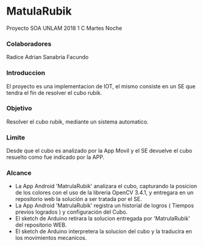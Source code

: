 # MatulaRubik
Proyecto SOA UNLAM 2018 1 C Martes Noche

### Colaboradores
Radice Adrian
Sanabria Facundo

### Introduccion
El proyecto es una implementacion de IOT, el mismo consiste en un SE que tendra el fin de resolver el cubo rubik. 

### Objetivo
Resolver el cubo rubik, mediante un sistema automatico.

### Limite
Desde que el cubo es analizado por la App Movil y el SE devuelve el cubo resuelto como fue indicado por la APP.

### Alcance
- La App Android 'MatrulaRubik' analizara el cubo, capturando la posicion de los colores con el uso de la libreria OpenCV 3.4.1, y entregara en un repositorio web la solución a ser tratada por el SE.
- La App Android 'MatrulaRubik' registra un historial de logros ( Tiempos previos logrados ) y configuración del Cubo.
- El sketch de Arduino retirara la solucion entregada por 'MatrulaRubik' del repositorio WEB.
- El sketch de Arduino interpretera la solucion del cubo y la traducira en los movimientos mecanicos.
